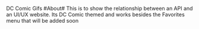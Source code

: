 DC Comic Gifs
#About#
This is to show the relationship between an API and an UI/UX website.
Its DC Comic themed and works besides the Favorites menu that will be added soon
